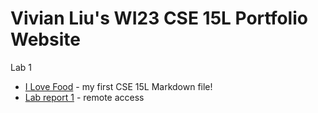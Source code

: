 # Vivian Liu's WI23 CSE 15L Portfolio Website

Lab 1
* [I Love Food](Lab1Report1/ILOVEFOOD) - my first CSE 15L Markdown file!
* [Lab report 1](Lab1Report1/LABREPORT1) - remote access
